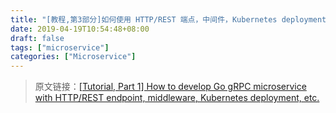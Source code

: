```yaml
---
title: "[教程,第3部分]如何使用 HTTP/REST 端点，中间件，Kubernetes deployment 等开发 Go gRPC 微服务"
date: 2019-04-19T10:54:48+08:00
draft: false
tags: ["microservice"]
categories: ["Microservice"]
---
```


> 原文链接：[[Tutorial, Part 1] How to develop Go gRPC microservice with HTTP/REST endpoint, middleware, Kubernetes deployment, etc.]()

